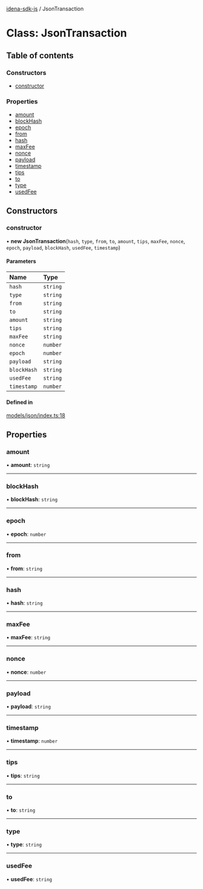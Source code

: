 [idena-sdk-js](../README.md) / JsonTransaction

# Class: JsonTransaction

## Table of contents

### Constructors

- [constructor](JsonTransaction.md#constructor)

### Properties

- [amount](JsonTransaction.md#amount)
- [blockHash](JsonTransaction.md#blockhash)
- [epoch](JsonTransaction.md#epoch)
- [from](JsonTransaction.md#from)
- [hash](JsonTransaction.md#hash)
- [maxFee](JsonTransaction.md#maxfee)
- [nonce](JsonTransaction.md#nonce)
- [payload](JsonTransaction.md#payload)
- [timestamp](JsonTransaction.md#timestamp)
- [tips](JsonTransaction.md#tips)
- [to](JsonTransaction.md#to)
- [type](JsonTransaction.md#type)
- [usedFee](JsonTransaction.md#usedfee)

## Constructors

### constructor

• **new JsonTransaction**(`hash`, `type`, `from`, `to`, `amount`, `tips`, `maxFee`, `nonce`, `epoch`, `payload`, `blockHash`, `usedFee`, `timestamp`)

#### Parameters

| Name | Type |
| :------ | :------ |
| `hash` | `string` |
| `type` | `string` |
| `from` | `string` |
| `to` | `string` |
| `amount` | `string` |
| `tips` | `string` |
| `maxFee` | `string` |
| `nonce` | `number` |
| `epoch` | `number` |
| `payload` | `string` |
| `blockHash` | `string` |
| `usedFee` | `string` |
| `timestamp` | `number` |

#### Defined in

[models/json/index.ts:18](https://github.com/idena-network/idena-sdk-js/blob/f054b38/src/models/json/index.ts#L18)

## Properties

### amount

• **amount**: `string`

___

### blockHash

• **blockHash**: `string`

___

### epoch

• **epoch**: `number`

___

### from

• **from**: `string`

___

### hash

• **hash**: `string`

___

### maxFee

• **maxFee**: `string`

___

### nonce

• **nonce**: `number`

___

### payload

• **payload**: `string`

___

### timestamp

• **timestamp**: `number`

___

### tips

• **tips**: `string`

___

### to

• **to**: `string`

___

### type

• **type**: `string`

___

### usedFee

• **usedFee**: `string`
